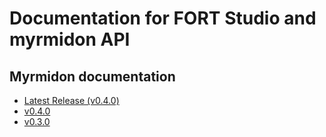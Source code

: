 # Documentation for FORT Studio and myrmidon API

## Myrmidon documentation

 * [Latest Release (v0.4.0)](/studio/docs/latest/api/)
 * [v0.4.0](/studio/docs/v0.4.0/api/)
 * [v0.3.0](/studio/docs/v0.3.0/api/)
